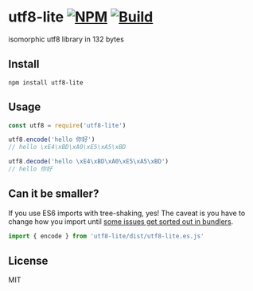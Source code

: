 # utf8-lite [![NPM](https://img.shields.io/npm/v/utf8-lite.svg)](https://npmjs.com/package/utf8-lite) [![Build](https://travis-ci.org/kevlened/utf8-lite.svg?branch=master)](https://travis-ci.org/kevlened/utf8-lite)
isomorphic utf8 library in 132 bytes

## Install

```npm install utf8-lite```

## Usage

```javascript
const utf8 = require('utf8-lite')

utf8.encode('hello 你好')
// hello \xE4\xBD\xA0\xE5\xA5\xBD

utf8.decode('hello \xE4\xBD\xA0\xE5\xA5\xBD')
// hello 你好
```

## Can it be smaller?

If you use ES6 imports with tree-shaking, yes! The caveat is you have to change how you import until [some issues get sorted out in bundlers](https://github.com/stereobooster/package.json/issues/2).

```javascript
import { encode } from 'utf8-lite/dist/utf8-lite.es.js'
```

## License

MIT
